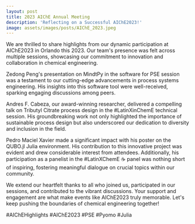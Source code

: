 ```yaml
---
layout: post
title: 2023 AIChE Annual Meeting
description: 'Reflecting on a Successful AIChE2023!'
image: assets/images/posts/AIChE_2023.jpeg
---
```


We are thrilled to share highlights from our dynamic participation at AIChE2023 in Orlando this 2023. Our team's presence was felt across multiple sessions, showcasing our commitment to innovation and collaboration in chemical engineering.

Zedong Peng's presentation on MindtPy in the software for PSE session was a testament to our cutting-edge advancements in process systems engineering. His insights into this software tool were well-received, sparking engaging discussions among peers.

Andres F. Cabeza, our award-winning researcher, delivered a compelling talk on Tributyl Citrate process design in the #LatinXinChemE technical session. His groundbreaking work not only highlighted the importance of sustainable process design but also underscored our dedication to diversity and inclusion in the field.

Pedro Maciel Xavier made a significant impact with his poster on the QUBO.jl Julia environment. His contribution to this innovative project was evident and drew considerable interest from attendees. Additionally, his participation as a panelist in the #LatinXChemE ☕ panel was nothing short of inspiring, fostering meaningful dialogue on crucial topics within our community.

We extend our heartfelt thanks to all who joined us, participated in our sessions, and contributed to the vibrant discussions. Your support and engagement are what make events like AIChE2023 truly memorable. Let's keep pushing the boundaries of chemical engineering together!

#AIChEHighlights #AIChE2023 #PSE #Pyomo #Julia